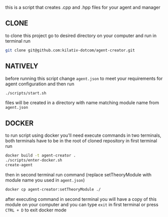 this is a script that creates .cpp and .hpp files for your agent and manager

## CLONE
to clone this project go to desired directory on your computer and run in terminal run
```bash
git clone git@github.com:kilativ-dotcom/agent-creator.git
```

## NATIVELY
before running this script change `agent.json` to meet your requirements for agent configuration and then run
```bash
./scripts/start.sh
```
files will be created in a directory with name matching module name from `agent.json`

## DOCKER
to run script using docker you'll need execute commands in two terminals, both terminals have to be in the root of cloned repository
in first terminal run
```bash
docker build -t agent-creator .
./scripts/enter-docker.sh
create-agent
```
then in second terminal run command (replace setTheoryModule with module name you used in `agent.json`)
```bash
docker cp agent-creator:setTheoryModule ./
```
after executing command in second terminal you will have a copy of this module on your computer and you can type `exit` in first terminal or press `CTRL + D` to exit docker mode
